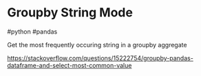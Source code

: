 # Groupby String Mode
#python #pandas

Get the most frequently occuring string in a groupby aggregate

https://stackoverflow.com/questions/15222754/groupby-pandas-dataframe-and-select-most-common-value